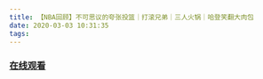 ```yaml
---
title: 【NBA回顾】不可思议的夸张投篮｜打滚兄弟｜三人火锅｜哈登笑翻大肉包
date: 2020-03-03 10:31:35
tags:
---
```


### <a href="https://www.weibo.com/tv/v/IwRWcxK5i?fid=1034:4478335796052002" target="_blank">在线观看</a>

